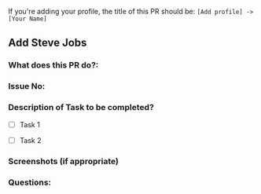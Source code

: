 <!-- ⚠️ Please read the following instructions carefully. ⚠️
1. Delete any line that is not being used throughout this page. 
2. If you're adding your profile, delete the Custom PR 🙏🏾 section.
2. If you're adding a custom PR, delete the ADD PROFILE 👥 section.
-->


<!-- 👥 =============================== ADD PROFILE ====================================== 👥-->
If you're adding your profile, the title of this PR should be: `[Add profile] -> [Your Name]`

## Add Steve Jobs <!--Replace Steve Job with your name-->
<!-- 👥 ================================================================================== 👥-->
  



<!--🙏🏾 =============================== CUSTOM PR ========================================== 🙏🏾-->
### What does this PR do?:
<!-- E.g Fixed typographical error -->
<!--E.g Fixed broken link(s) -->
<!--E.g Add feature(s) -->

<!-- Are you working on an issue? if not delete both lines -->
### Issue No: 


### Description of Task to be completed?
<!-- Are there any changes required before merging this PR? -->
<!-- Use checkboxes to list these tasks if any. If not delete this line and the checkboxes -->

- [ ] Task 1
- [ ] Task 2


### Screenshots (if appropriate)
<!--Add a screenshot of this issue if you think it's important, if not delete both lines-->

### Questions:
<!-- Do you have any questions you will like to ask? -->

<!--🙏🏾 ===================================================================================== 🙏🏾-->
